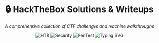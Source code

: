 <div align="center">
  <h1>🔒 HackTheBox Solutions & Writeups</h1>
  <p><em>A comprehensive collection of CTF challenges and machine walkthroughs</em></p>
  
  <img src="https://img.shields.io/badge/Hack%20The%20Box-9FEF00?style=for-the-badge&logo=Hack%20The%20Box&logoColor=white" alt="HTB"/>
  <img src="https://img.shields.io/badge/Security-red?style=for-the-badge&logo=security&logoColor=white" alt="Security"/>
  <img src="https://img.shields.io/badge/Penetration%20Testing-blue?style=for-the-badge" alt="PenTest"/>

  <img src="https://readme-typing-svg.herokuapp.com?font=Orbitron&size=25&duration=3000&pause=1000&color=00FF41&center=true&vCenter=true&width=600&lines=Welcome+to+the+Matrix...;Penetration+Testing+Mastery;CTF+Challenges+Conquered;Root+Flags+Collected" alt="Typing SVG" />
</div>
